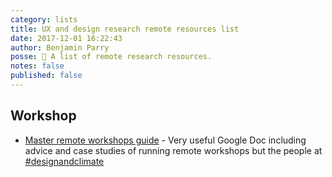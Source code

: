 ```yaml
---
category: lists
title: UX and design research remote resources list
date: 2017-12-01 16:22:43
author: Benjamin Parry
posse: 📝 A list of remote research resources.
notes: false
published: false
---
```


## Workshop


* [Master remote workshops guide](https://docs.google.com/document/d/1zL_pkVKR57KOO4zqXUwUpfKd0MzPOue3-GQ6mUDu_fQ/preview) - Very useful Google Doc including advice and case studies of running remote workshops but the people at [#designandclimate](https://sites.google.com/view/designandclimate/home?authuser=0)
